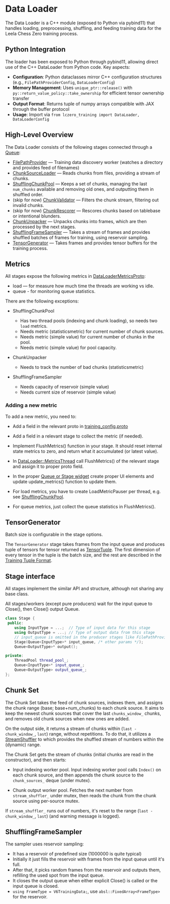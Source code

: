 # Data Loader

The Data Loader is a C++ module (exposed to Python via pybind11) that handles
loading, preprocessing, shuffling, and feeding training data for the Leela Chess
Zero training process.

## Python Integration

The loader has been exposed to Python through pybind11, allowing direct use of the C++ DataLoader from Python code. Key aspects:

* **Configuration**: Python dataclasses mirror C++ configuration structures (e.g., `FilePathProviderConfig`, `DataLoaderConfig`)
* **Memory Management**: Uses `unique_ptr::release()` with `py::return_value_policy::take_ownership` for efficient tensor ownership transfer
* **Output Format**: Returns tuple of numpy arrays compatible with JAX through the buffer protocol
* **Usage**: Import via `from lczero_training import DataLoader, DataLoaderConfig`

## High-Level Overview

The Data Loader consists of the following stages connected through a
[Queue](../csrc/utils/queue.h):

* [FilePathProvider](../csrc/loader/chunk_feed/file_path_provider.h) — Training
  data discovery worker (watches a directory and provides feed of filenames)
* [ChunkSourceLoader](../csrc/loader/chunk_feed/chunk_source_loader.h) — Reads
  chunks from files, providing a stream of chunks.
* [ShufflingChunkPool](../csrc/loader/chunk_feed/shuffling_chunk_pool.h) — Keeps
  a set of chunks, managing the last `num_chunks` available and removing old
  ones, and outputting them in shuffled order.
* (skip for now) [ChunkValidator](../csrc/loader/chunk_feed/chunk_validator.h) —
  Filters the chunk stream, filtering out invalid chunks.
* (skip for now) [ChunkRescorer](../csrc/loader/chunk_feed/chunk_rescorer.h) —
  Rescores chunks based on tablebase or intentional blunders.
* [ChunkUnpacker](../csrc/loader/chunk_feed/chunk_unpacker.h) — Unpacks
  chunks into frames, which are then processed by the next stages.
* [ShufflingFrameSampler](../csrc/loader/shuffling_frame_sampler.h) — Takes a
  stream of frames and provides shuffled batches of frames for training, using
  reservoir sampling.
* [TensorGenerator](../csrc/loader/tensor_generator.h) — Takes frames and
  provides tensor buffers for the training process.

## Metrics

All stages expose the following metrics in
[DataLoaderMetricsProto](../proto/training_config.proto):

* load — for measure how much time the threads are working vs idle.
* queue - for monitoring queue statistics.

There are the following exceptions:

* ShufflingChunkPool
  * Has two thread pools (indexing and chunk loading), so needs two `load`
    metrics.
  * Needs metric (statisticsmetric) for current number of chunk sources.
  * Needs metric (simple value) for current number of chunks in the pool.
  * Needs metric (simple value) for pool capacity.

* ChunkUnpacker
  * Needs to track the number of bad chunks (statisticsmetric)

* ShufflingFrameSampler
  * Needs capacity of reservoir (simple value)
  * Needs current size of reservoir (simple value)

### Adding a new metric

To add a new metric, you need to:

* Add a field in the relevant proto in
  [training_config.proto](../proto/training_config.proto)
* Add a field in a relevant stage to collect the metric (if needed).
* Implement FlushMetrics() function in your stage. It should reset internal
  state metrics to zero, and return what it accumulated (or latest value).
* In [DataLoader::MetricsThread](../csrc/loader/data_loader.cc) call
  FlushMetrics() of the relevant stage and assign it to proper proto field.
* In the proper
  [Queue or Stage widget](../src/lczero_training/tui/stage_widgets.py) create
  proper UI elements and update update_metrics() function to update them.

* For load metrics, you have to create LoadMetricPauser per thread, e.g. see [ShufflingChunkPool](../csrc/loader/chunk_feed/shuffling_chunk_pool.cc).
* For queue metrics, just collect the queue statistics in FlushMetrics().

## TensorGenerator

Batch size is configurable in the stage options.

The `TensorGenerator` stage takes frames from the input queue and produces tuple
of tensors for tensor returned as [TensorTuple](../csrc/utils/tensor.h).
The first dimension of every tensor in the tuple is the batch size, and the
rest are described in the [Training Tuple Format](training_tuple.md).

## Stage interface

All stages implement the similar API and structure, although not sharing any
base class.

All stages/workers (except pure producers) wait for the input queue to Close(),
then Close() output Queue.

```cpp
class Stage {
 public:
    using InputType = ...;  // Type of input data for this stage
    using OutputType = ...; // Type of output data from this stage
    // input_queue is omitted in the producer stages like FilePathProvider.
    Stage(Queue<InputType>* input_queue, /* other params */);
    Queue<OutputType>* output();

private:
    ThreadPool thread_pool_;
    Queue<InputType>* input_queue_;
    Queue<OutputType> output_queue_;
};
```

## Chunk Set

The Chunk Set takes the feed of chunk sources, indexes them, and assigns the
chunk range (base; base+num_chunks) to each chunk source. It aims to keep the
newest chunk sources that cover the last `chunks_window_` chunks, and removes
old chunk sources when new ones are added.

On the output side, it returns a stream of chunks within
(`last - chunk_window_`, `last`) range, without repetitions. To do that, it
utilizes a [StreamShuffler](../csrc/loader/stream_shuffler.h) to which provides
the shuffled stream of numbers within the (dynamic) range.

The Chunk Set gets the stream of chunks (initial chunks are read in the
constructor), and then starts:

* Input indexing worker pool. Input indexing worker pool calls `Index()` on each
  chunk source, and then appends the chunk source to the `chunk_sources_` deque
  (under mutex).

* Chunk output worker pool. Fetches the next number from `stream_shuffler_`
  under mutex, then reads the chunk from the chunk source using per-source mutex.

If `stream_shuffler_` runs out of numbers, it's reset to the range
(`last - chunk_window_`, `last`) (and warning message is logged).

## ShufflingFrameSampler

The sampler uses reservoir sampling:

* It has a reservoir of predefined size (1000000 is quite typical)
* Initially it just fills the reservoir with frames from the input queue until
  it's full.
* After that, it picks random frames from the reservoir and outputs them,
  refilling the used spot from the input queue.
* It closes the output queue when either explicit Close() is called or the input
  queue is closed.
* `using FrameType = V6TrainingData;`, use `absl::FixedArray<FrameType>` for
  the reservoir.